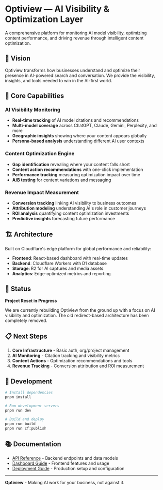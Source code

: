 # Optiview — AI Visibility & Optimization Layer

A comprehensive platform for monitoring AI model visibility, optimizing content performance, and driving revenue through intelligent content optimization.

## 🎯 Vision

Optiview transforms how businesses understand and optimize their presence in AI-powered search and conversation. We provide the visibility, insights, and tools needed to win in the AI-first world.

## 🚀 Core Capabilities

### **AI Visibility Monitoring**
- **Real-time tracking** of AI model citations and recommendations
- **Multi-model coverage** across ChatGPT, Claude, Gemini, Perplexity, and more
- **Geographic insights** showing where your content appears globally
- **Persona-based analysis** understanding different AI user contexts

### **Content Optimization Engine**
- **Gap identification** revealing where your content falls short
- **Content action recommendations** with one-click implementation
- **Performance tracking** measuring optimization impact over time
- **A/B testing** for content variations and messaging

### **Revenue Impact Measurement**
- **Conversion tracking** linking AI visibility to business outcomes
- **Attribution modeling** understanding AI's role in customer journeys
- **ROI analysis** quantifying content optimization investments
- **Predictive insights** forecasting future performance

## 🏗️ Architecture

Built on Cloudflare's edge platform for global performance and reliability:

- **Frontend**: React-based dashboard with real-time updates
- **Backend**: Cloudflare Workers with D1 database
- **Storage**: R2 for AI captures and media assets
- **Analytics**: Edge-optimized metrics and reporting

## 🚧 Status

**Project Reset in Progress**

We are currently rebuilding Optiview from the ground up with a focus on AI visibility and optimization. The old redirect-based architecture has been completely removed.

## 📋 Next Steps

1. **Core Infrastructure** - Basic auth, org/project management
2. **AI Monitoring** - Citation tracking and visibility metrics
3. **Content Actions** - Optimization recommendations and tools
4. **Revenue Tracking** - Conversion attribution and ROI measurement

## 🔧 Development

```bash
# Install dependencies
pnpm install

# Run development servers
pnpm run dev

# Build and deploy
pnpm run build
pnpm run cf:publish
```

## 📚 Documentation

- [API Reference](./docs/api.md) - Backend endpoints and data models
- [Dashboard Guide](./docs/dashboard.md) - Frontend features and usage
- [Deployment Guide](./docs/deployment.md) - Production setup and configuration

---

**Optiview** - Making AI work for your business, not against it.
